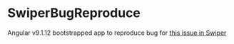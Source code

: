 # SwiperBugReproduce

Angular v9.1.12 bootstrapped app to reproduce bug for [this issue in Swiper](https://github.com/nolimits4web/swiper/issues/4315)
